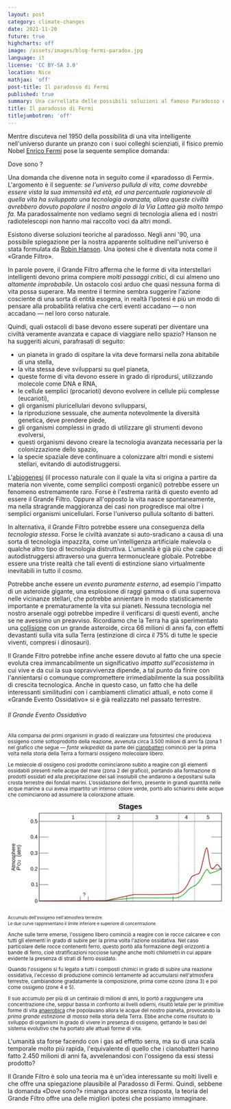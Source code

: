 ```yaml
---
layout: post
category: climate-changes
date: 2021-11-20
future: true
highcharts: off
image: /assets/images/blog-fermi-paradox.jpg
language: it
license: 'CC BY-SA 3.0'
location: Nice
mathjax: 'off'
post-title: Il paradosso di Fermi
published: true
summary: Una carrellata delle possibili soluzioni al famoso Paradosso di Fermi «se l'universo pullula di vita, ed una percentuale ragionevole di quella vita ha sviluppato una tecnologia avanzata, allora dove sono?»
title: Il paradosso di Fermi
titlejumbotron: 'off'
---
```

Mentre discuteva nel 1950 della possibilità di una vita intelligente
nell'universo durante un pranzo con i suoi colleghi scienziati, il fisico
premio Nobel [Enrico Fermi](https://it.wikipedia.org/wiki/Enrico_Fermi)
pose la sequente semplice domanda:

<div class="container">
    <div class="row">
        <div class="col">
            <span>
                <i class="fa fa-quote-left fa-1x fa-pull-left fa-border text-secondary"
                   aria-hidden="true"></i>
                <p class="text-left">
                    <span class="fst-italic">Dove sono</span> ?
                </p>
            </span>
        </div>
    </div>
</div>

Una domanda che divenne nota in seguito come il «paradosso di Fermi».
L'argomento è il seguente: <i>se l'universo pullula di vita, come dovrebbe
essere vista la sua immensità ed età, ed una percentuale ragionevole di
quella vita ha sviluppato una tecnologia avanzata,
allora queste civiltà avrebbero dovuto popolare il nostro angolo di la
Via Lattea già molto tempo fa.</i>
Ma paradossalmente non vediamo segni di tecnologia aliena ed i nostri
radiotelescopi non hanno mai raccolto voci da altri mondi.

Esistono diverse soluzioni teoriche al paradosso.
Negli anni '90, una possibile spiegazione per la nostra apparente solitudine
nell'universo è stata formulata da
[Robin Hanson](https://it.wikipedia.org/wiki/Robin_Hanson).
Una ipotesi che è diventata nota come il «Grande Filtro».

In parole povere, il Grande Filtro afferma che le forme di vita
interstellari intelligenti devono prima compiere _molti passaggi critici_,
di cui almeno uno _altamente improbabile_.
Un ostacolo così arduo che quasi nessuna forma di vita possa superare.
Ma mentre il termine sembra suggerire l'azione cosciente di una sorta
di entità esogena, in realtà l'ipotesi è più un modo di pensare alla
probabilità relativa che certi eventi accadano &mdash; o non accadano &mdash;
nel loro corso naturale.

Quindi, quali ostacoli di base devono essere superati per diventare una civiltà
veramente avanzata e capace di viaggiare nello spazio?
Hanson ne ha suggeriti alcuni, parafrasati di seguito:

 * un pianeta in grado di ospitare la vita deve formarsi nella zona abitabile di una stella,
 * la vita stessa deve svilupparsi su quel pianeta,
 * queste forme di vita devono essere in grado di riprodursi, utilizzando molecole come DNA e RNA,
 * le cellule semplici (procarioti) devono evolvere in cellule più complesse (eucarioti),
 * gli organismi pluricellulari devono svilupparsi,
 * la riproduzione sessuale, che aumenta notevolmente la diversità genetica, deve prendere piede,
 * gli organismi complessi in grado di utilizzare gli strumenti devono evolversi,
 * questi organismi devono creare la tecnologia avanzata necessaria per la colonizzazione dello spazio,
 * la specie spaziale deve continuare a colonizzare altri mondi e sistemi stellari, evitando di autodistruggersi.

L'[abiogenesi](https://it.wikipedia.org/wiki/Origine_della_vita)
(il processo naturale con il quale la vita si origina a partire da materia non
vivente, come semplici composti organici) potrebbe essere un fenomeno
estremamente raro. Forse è l'estrema rarità di questo evento ad essere il
Grande Filtro.
Oppure all'opposto la vita nasce spontaneamente, ma nella stragrande maggioranza
dei casi non progredisce mai oltre i semplici organismi unicellulari.
Forse l'universo pullula soltanto di batteri.

In alternativa, il Grande Filtro potrebbe essere una conseguenza della
_tecnologia stessa_. Forse le civiltà avanzate si auto-sradicano a causa di una
sorta di tecnologia impazzita, come un'intelligenza artificiale malevola o
qualche altro tipo di tecnologia distruttiva.
L'umanità è già più che capace di autodistruggersi attraverso una guerra
termonucleare globale.
Potrebbe essere una triste realtà che tali eventi di estinzione siano
virtualmente inevitabili in tutto il cosmo.

Potrebbe anche essere un _evento puramente esterno_,
ad esempio l'impatto di un asteroide gigante, una esplosione di raggi gamma
o di una supernova nelle vicinanze stellari, che potrebbe annientare in modo
statisticamente importante e prematuramente la vita sui pianeti.
Nessuna tecnologia nel nostro arsenale oggi potrebbe impedire il
verificarsi di questi eventi, anche se ne avessimo un preavviso.
Ricordiamo che la Terra ha già sperimentato una
[collisione](https://it.wikipedia.org/wiki/Cratere_di_Chicxulub)
con un grande asteroide, circa 66 milioni di anni fa, con effetti devastanti
sulla vita sulla Terra
(estinzione di circa il 75% di tutte le specie viventi, compresi i dinosauri).

Il Grande Filtro potrebbe infine anche essere dovuto al fatto che una specie
evoluta crea immancabilmente un significativo _impatto sull'ecosistema_ in cui
vive e da cui la sua sopravvivenza dipende, a tal punto da finire con
l'annientarsi o comunque compromettere irrimediabilmente la sua
possibilità di crescita tecnologica.
Anche in questo caso, un fatto che ha delle interessanti similitudini con i
cambiamenti climatici attuali, e noto come il «Grande Evento Ossidativo» si
è già realizzato nel passato terrestre.

<div class="bd-callout bd-callout-info">
<h6>Il Grande Evento Ossidativo</h6>
<small>
<p>
Alla comparsa dei primi organismi in grado di realizzare una fotosintesi che
produceva ossigeno come sottoprodotto della reazione, avvenuta circa 3.500
milioni di anni fa (zona 1 nel grafico che segue
&mdash; <i>fonte wikipedia</i>) da parte dei
<a href="https://it.wikipedia.org/wiki/Cyanobacteria">cianobatteri</a>
cominciò per la prima volta nella storia della Terra a formarsi ossigeno
molecolare libero.
</p>
<p>
Le molecole di ossigeno così prodotte cominciarono subito a reagire con gli
elementi ossidabili presenti nelle acque del mare (zona 2 del grafico),
portando alla formazione di prodotti ossidati ed alla precipitazione dei sali
insolubili che andarono a depositarsi sulla crosta terrestre dei fondali marini.
L'ossidazione del ferro, presente in grandi quantità nelle acque marine a cui
aveva impartito un intenso colore verde, portò allo schiarirsi delle acque che
cominciarono ad assumere la colorazione attuale.
</p>

<picture>
   <img width="600" alt="Il Grande Evento Ossidativo"
    src="/assets/images/blog-fermi-paradox-oxygenation.png"
    class="mx-auto d-block img-fluid">
</picture>
<p class="text-center pt-3 pb-3">
    <small>
       Accumulo dell'ossigeno nell'atmosfera terrestre.<br>
       Le due curve rappresentano il limite inferiore e
       superiore di concentrazione.
    </small>
</p>

<p>
Anche sulle terre emerse, l'ossigeno libero cominciò a reagire con le rocce
calcaree e con tutti gli elementi in grado di subire per la prima volta l'azione
ossidativa.
Nel caso particolare delle rocce contenenti ferro, questo portò alla formazione
degli orizzonti a bande di ferro, cioè stratificazioni rocciose lunghe anche
molti chilometri in cui appare evidente la presenza di strati di ferro ossidato.
</p>
<p>
Quando l'ossigeno si fu legato a tutti i composti chimici in grado di subire una
reazione ossidativa, l'eccesso di produzione cominciò lentamente ad accumularsi
nell'atmosfera terrestre, cambiandone gradatamente la composizione,
prima come ozono (zona 3) e poi come ossigeno (zone 4 e 5).
</p>
<p>
Il suo accumulo per più di un centinaio di milioni di anni, lo portò a
raggiungere una concentrazione che, seppur bassa in confronto ai livelli odierni,
risultò letale per le primitive forme di vita
<a href="https://it.wikipedia.org/wiki/Anaerobica">anaerobica</a>
che popolavano allora le acque del nostro pianeta, 
provocando la <i>prima grande estinzione di massa</i> nella storia della Terra.
Ebbe anche come risultato lo sviluppo di organismi in grado di vivere
in presenza di ossigeno, gettando le basi del sistema evolutivo che ha portato
alle attuali forme di vita.
</p>
</small>
</div>

L'umanità sta forse facendo con i gas ad effetto serra, ma su di una scala
temporale molto più rapida, l'equivalente di quello che i cianobatteri hanno
fatto 2.450 milioni di anni fa, avvelenandosi con l'ossigeno da essi stessi
prodotto?

Il Grande Filtro è solo una teoria ma è un'idea interessante su molti livelli
e che offre una spiegazione plausibile al Paradosso di Fermi.
Quindi, sebbene la domanda «Dove sono?» rimanga ancora senza risposta, la
teoria del Grande Filtro offre una delle migliori ipotesi che possiamo
immaginare.
